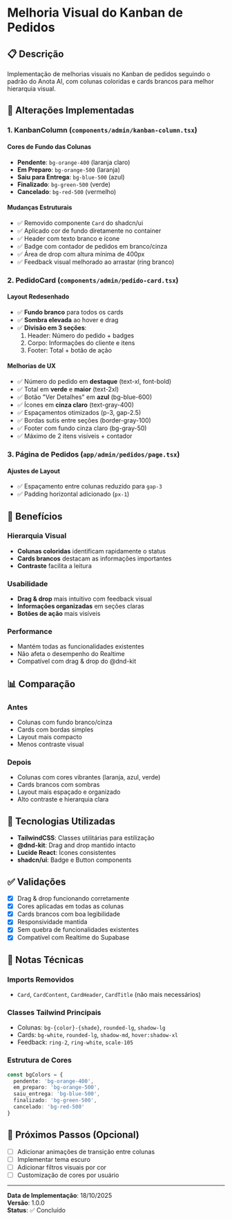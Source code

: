 # Melhoria Visual do Kanban de Pedidos

## 📋 Descrição
Implementação de melhorias visuais no Kanban de pedidos seguindo o padrão do Anota AI, com colunas coloridas e cards brancos para melhor hierarquia visual.

## 🎨 Alterações Implementadas

### 1. **KanbanColumn** (`components/admin/kanban-column.tsx`)

#### Cores de Fundo das Colunas
- **Pendente**: `bg-orange-400` (laranja claro)
- **Em Preparo**: `bg-orange-500` (laranja)
- **Saiu para Entrega**: `bg-blue-500` (azul)
- **Finalizado**: `bg-green-500` (verde)
- **Cancelado**: `bg-red-500` (vermelho)

#### Mudanças Estruturais
- ✅ Removido componente `Card` do shadcn/ui
- ✅ Aplicado cor de fundo diretamente no container
- ✅ Header com texto branco e ícone
- ✅ Badge com contador de pedidos em branco/cinza
- ✅ Área de drop com altura mínima de 400px
- ✅ Feedback visual melhorado ao arrastar (ring branco)

### 2. **PedidoCard** (`components/admin/pedido-card.tsx`)

#### Layout Redesenhado
- ✅ **Fundo branco** para todos os cards
- ✅ **Sombra elevada** ao hover e drag
- ✅ **Divisão em 3 seções**:
  1. Header: Número do pedido + badges
  2. Corpo: Informações do cliente e itens
  3. Footer: Total + botão de ação

#### Melhorias de UX
- ✅ Número do pedido em **destaque** (text-xl, font-bold)
- ✅ Total em **verde** e **maior** (text-2xl)
- ✅ Botão "Ver Detalhes" em **azul** (bg-blue-600)
- ✅ Ícones em **cinza claro** (text-gray-400)
- ✅ Espaçamentos otimizados (p-3, gap-2.5)
- ✅ Bordas sutis entre seções (border-gray-100)
- ✅ Footer com fundo cinza claro (bg-gray-50)
- ✅ Máximo de 2 itens visíveis + contador

### 3. **Página de Pedidos** (`app/admin/pedidos/page.tsx`)

#### Ajustes de Layout
- ✅ Espaçamento entre colunas reduzido para `gap-3`
- ✅ Padding horizontal adicionado (`px-1`)

## 🎯 Benefícios

### Hierarquia Visual
- **Colunas coloridas** identificam rapidamente o status
- **Cards brancos** destacam as informações importantes
- **Contraste** facilita a leitura

### Usabilidade
- **Drag & drop** mais intuitivo com feedback visual
- **Informações organizadas** em seções claras
- **Botões de ação** mais visíveis

### Performance
- Mantém todas as funcionalidades existentes
- Não afeta o desempenho do Realtime
- Compatível com drag & drop do @dnd-kit

## 📊 Comparação

### Antes
- Colunas com fundo branco/cinza
- Cards com bordas simples
- Layout mais compacto
- Menos contraste visual

### Depois
- Colunas com cores vibrantes (laranja, azul, verde)
- Cards brancos com sombras
- Layout mais espaçado e organizado
- Alto contraste e hierarquia clara

## 🔧 Tecnologias Utilizadas

- **TailwindCSS**: Classes utilitárias para estilização
- **@dnd-kit**: Drag and drop mantido intacto
- **Lucide React**: Ícones consistentes
- **shadcn/ui**: Badge e Button components

## ✅ Validações

- [x] Drag & drop funcionando corretamente
- [x] Cores aplicadas em todas as colunas
- [x] Cards brancos com boa legibilidade
- [x] Responsividade mantida
- [x] Sem quebra de funcionalidades existentes
- [x] Compatível com Realtime do Supabase

## 📝 Notas Técnicas

### Imports Removidos
- `Card`, `CardContent`, `CardHeader`, `CardTitle` (não mais necessários)

### Classes Tailwind Principais
- Colunas: `bg-{color}-{shade}`, `rounded-lg`, `shadow-lg`
- Cards: `bg-white`, `rounded-lg`, `shadow-md`, `hover:shadow-xl`
- Feedback: `ring-2`, `ring-white`, `scale-105`

### Estrutura de Cores
```typescript
const bgColors = {
  pendente: 'bg-orange-400',
  em_preparo: 'bg-orange-500',
  saiu_entrega: 'bg-blue-500',
  finalizado: 'bg-green-500',
  cancelado: 'bg-red-500'
}
```

## 🚀 Próximos Passos (Opcional)

- [ ] Adicionar animações de transição entre colunas
- [ ] Implementar tema escuro
- [ ] Adicionar filtros visuais por cor
- [ ] Customização de cores por usuário

---

**Data de Implementação**: 18/10/2025  
**Versão**: 1.0.0  
**Status**: ✅ Concluído

